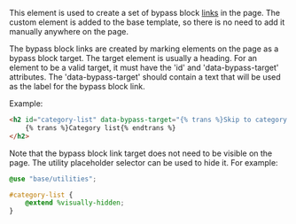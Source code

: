 This element is used to create a set of bypass block [links][1] in the page. The
custom element is added to the base template, so there is no need to add it
manually anywhere on the page.

The bypass block links are created by marking elements on the page as a bypass
block target. The target element is usually a heading. For an element to be a
valid target, it must have the 'id' and 'data-bypass-target' attributes. The
'data-bypass-target' should contain a text that will be used as the label for
the bypass block link.

Example:

```html
<h2 id="category-list" data-bypass-target="{% trans %}Skip to category list{% endtrans %}">
    {% trans %}Category list{% endtrans %}
</h2>
```

Note that the bypass block link target does not need to be visible on the
page. The utility placeholder selector can be used to hide it. For example:

```scss
@use "base/utilities";

#category-list {
    @extend %visually-hidden;
}
```

[1]: https://www.w3.org/WAI/WCAG21/Understanding/bypass-blocks.html

